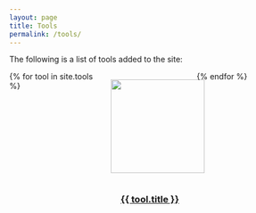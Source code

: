 ```yaml
---
layout: page
title: Tools
permalink: /tools/
---
```

The following is a list of tools added to the site:

<section style="display: grid; grid-template-columns: repeat(3, minmax(0, 1fr)); grid-auto-rows: 12em;">
{% for tool in site.tools %}
    <div><a href="{{ site.baseurl }}{{ tool.url }}">
        <div>
            <img src="{{ site.baseurl }}{{ tool.image }}" style="margin: auto; padding: 1em; height: 100%; width: auto;">
        </div>
        <div style="width: 100%; display: flex; justify-content: center;">
            <h3 style="text-align: center;word-wrap: anywhere; white-space: normal;">{{ tool.title }}</h3>
        </div>
    </a></div>
{% endfor %}
</section>

